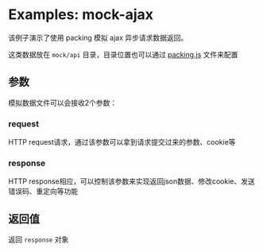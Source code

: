 # Examples: mock-ajax

该例子演示了使用 packing 模拟 ajax 异步请求数据返回。

这类数据放在 `mock/api` 目录，目录位置也可以通过 [packing.js](../../config/packing.js#L128) 文件来配置

## 参数
模拟数据文件可以会接收2个参数：

### request
HTTP request请求，通过该参数可以拿到请求提交过来的参数、cookie等

### response
HTTP response相应，可以控制该参数来实现返回json数据、修改cookie、发送错误码、重定向等功能

## 返回值
返回 `response` 对象
